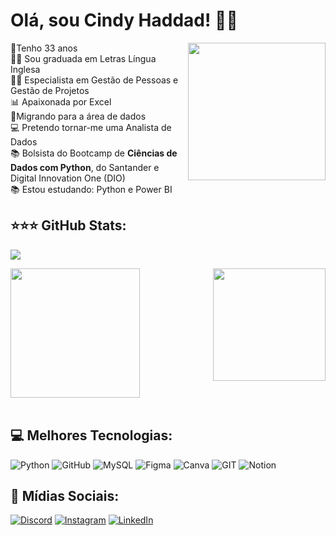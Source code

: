 # Olá, sou Cindy Haddad! 🙋‍♀️

<img align="right" height="220em" src="https://github.com/cindyhaddad/Ola-Mundo/assets/144475602/eb5fce26-bc0a-4305-9a36-853ba489e226.png"/>

🎈Tenho 33 anos<br>  👩‍🎓 Sou graduada em Letras Língua Inglesa <br> 👩‍🎓 Especialista em Gestão de Pessoas e Gestão de Projetos <br> 📊 Apaixonada por Excel<br>  🌱Migrando para a área de dados <br> 💻 Pretendo tornar-me uma Analista de Dados<br> 📚 Bolsista do Bootcamp de **Ciências de Dados com Python**, do  Santander e Digital Innovation One (DIO) <br> 📚 Estou estudando: Python e Power BI 

## ⭐⭐⭐ GitHub Stats: 



![](https://github-readme-streak-stats.herokuapp.com/?user=cindyhaddad&theme=merko&hide_border=false)<br/>
 

 <div> 
  <img  height="207em" src="https://github-readme-stats.vercel.app/api?username=CindyHaddad&show_icons=true&theme=merko&include_all_commits=true&count_private=true"/>
  <img align="right" height="180em" src="https://github-readme-stats.vercel.app/api/top-langs/?username=CindyHaddad&layout=compact&langs_count=16&theme=merko"/> <br>
</div>
<br>

## 💻 Melhores Tecnologias:
![Python](https://img.shields.io/badge/python-3670A0?style=plastic&logo=python&logoColor=ffdd54) ![GitHub](https://img.shields.io/badge/GitHub-%23121011.svg?style=plastic&logo=github&logoColor=white) ![MySQL](https://img.shields.io/badge/mysql-%2300f.svg?style=plastic&logo=mysql&logoColor=white) 	![Figma](https://img.shields.io/badge/figma-%23F24E1E.svg?style=plastic&logo=figma&logoColor=white) ![Canva](https://img.shields.io/badge/Canva-%2300C4CC.svg?style=plastic&logo=Canva&logoColor=white) ![GIT](https://img.shields.io/badge/Git-fc6d26?style=plastic&logo=git&logoColor=white) ![Notion](https://img.shields.io/badge/Notion-%23000000.svg?style=plastic&logo=notion&logoColor=white)

## 📲 Mídias Sociais:
[![Discord](https://img.shields.io/badge/Discord-%237289DA.svg?logo=discord&logoColor=white)](https://discord.gg/cindyhaddad) [![Instagram](https://img.shields.io/badge/Instagram-%23E4405F.svg?logo=Instagram&logoColor=white)](https://instagram.com/haddad.solucoes) [![LinkedIn](https://img.shields.io/badge/LinkedIn-%230077B5.svg?logo=linkedin&logoColor=white)](https://linkedin.com/in/cindy-haddad07) 

